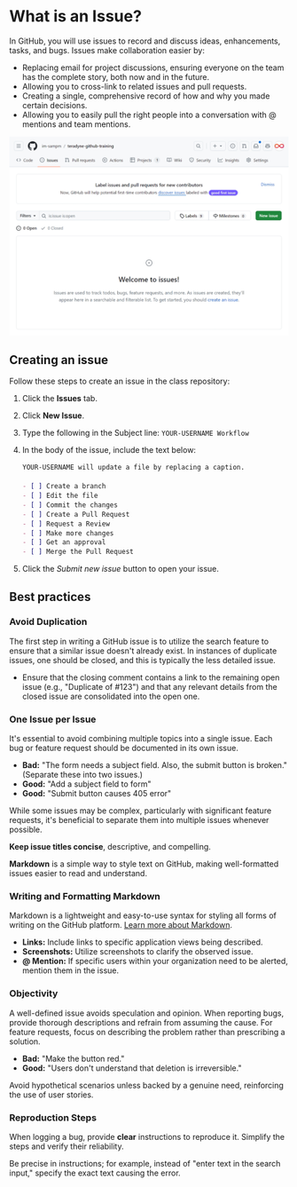 # What is an Issue?

In GitHub, you will use issues to record and discuss ideas, enhancements, tasks, and bugs. Issues make collaboration easier by:

- Replacing email for project discussions, ensuring everyone on the team has the complete story, both now and in the future.
- Allowing you to cross-link to related issues and pull requests.
- Creating a single, comprehensive record of how and why you made certain decisions.
- Allowing you to easily pull the right people into a conversation with @ mentions and team mentions.

![alt text](../../../img/image-40.png)

## Creating an issue

Follow these steps to create an issue in the class repository:

1. Click the **Issues** tab.
1. Click **New Issue**.
1. Type the following in the Subject line: `YOUR-USERNAME Workflow`
1. In the body of the issue, include the text below:

   ```md
   YOUR-USERNAME will update a file by replacing a caption.

   - [ ] Create a branch
   - [ ] Edit the file
   - [ ] Commit the changes
   - [ ] Create a Pull Request
   - [ ] Request a Review
   - [ ] Make more changes
   - [ ] Get an approval
   - [ ] Merge the Pull Request
   ```

1. Click the *Submit new issue* button to open your issue.


## Best practices

### Avoid Duplication

The first step in writing a GitHub issue is to utilize the search feature to ensure that a similar issue doesn't already exist. In instances of duplicate issues, one should be closed, and this is typically the less detailed issue. 
    
- Ensure that the closing comment contains a link to the remaining open issue (e.g., "Duplicate of #123") and that any relevant details from the closed issue are consolidated into the open one.

### One Issue per Issue

It's essential to avoid combining multiple topics into a single issue. Each bug or feature request should be documented in its own issue.

- **Bad:** "The form needs a subject field. Also, the submit button is broken."
  (Separate these into two issues.)
- **Good:** "Add a subject field to form"
- **Good:** "Submit button causes 405 error"

While some issues may be complex, particularly with significant feature requests, it's beneficial to separate them into multiple issues whenever possible.

**Keep issue titles concise**, descriptive, and compelling.

**Markdown** is a simple way to style text on GitHub, making well-formatted issues easier to read and understand.

### Writing and Formatting Markdown

Markdown is a lightweight and easy-to-use syntax for styling all forms of writing on the GitHub platform. [Learn more about Markdown](https://guides.github.com/features/mastering-markdown/).

- **Links:** Include links to specific application views being described.
- **Screenshots:** Utilize screenshots to clarify the observed issue.
- **@ Mention:** If specific users within your organization need to be alerted, mention them in the issue.

### Objectivity

A well-defined issue avoids speculation and opinion. When reporting bugs, provide thorough descriptions and refrain from assuming the cause. For feature requests, focus on describing the problem rather than prescribing a solution.

- **Bad:** "Make the button red."
- **Good:** "Users don't understand that deletion is irreversible."

Avoid hypothetical scenarios unless backed by a genuine need, reinforcing the use of user stories.

### Reproduction Steps

When logging a bug, provide **clear** instructions to reproduce it. Simplify the steps and verify their reliability.

Be precise in instructions; for example, instead of "enter text in the search input," specify the exact text causing the error.